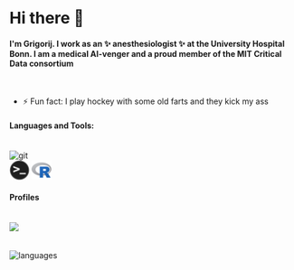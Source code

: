 <br>

# Hi there 👋

#### I'm Grigorij. I work as an ✨  anesthesiologist ✨ at the University Hospital Bonn. I am a medical AI-venger and a proud member of the MIT Critical Data consortium

<br>

- ⚡ Fun fact: I play hockey with some old farts and they kick my ass

#### Languages and Tools:
<br>
<img alt="git" src="https://img.shields.io/badge/-Git-F05032?style=flat-square&logo=git&logoColor=white" />
<div class="inline-block">
<img height="35px" width="35px"
     src="https://raw.githubusercontent.com/github/explore/80688e429a7d4ef2fca1e82350fe8e3517d3494d/topics/terminal/terminal.png" />
<img height="35px" width="35px" 
     src="https://raw.githubusercontent.com/github/explore/80688e429a7d4ef2fca1e82350fe8e3517d3494d/topics/r/r.png" />
</div>


#### Profiles
<br>
<div class="inline-block">
 <img src="https://www.codewars.com/users/GrigorijSchleifer/badges/large">
</div>

<br/>


<!-- ![Grigorij's GitHub stats](https://github-readme-stats.vercel.app/api?username=grigorijschleifer&hide=contribs,prs&show_icons=true&theme=dracula) -->



![languages](https://github-readme-stats.vercel.app/api/top-langs/?username=grigorijschleifer&hide=scss&layout=compact&theme=tokyonight)










<!-- <p>&nbsp;<img align="center" src="https://github-readme-stats.vercel.app/api?username=grigorijschleifer&show_icons=true&locale=en" alt="grigorijschleifer" /></p> -->
